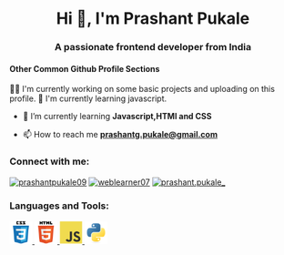<h1 align="center">Hi 👋, I'm Prashant Pukale</h1>
<h3 align="center">A passionate frontend developer from India</h3>

<h4> Other Common Github Profile Sections</h4>
👩‍💻 I'm currently working on some basic projects and uploading on this profile.
🧠 I'm currently learning javascript.

- 🌱 I’m currently learning **Javascript,HTMl and CSS**

- 📫 How to reach me **prashantg.pukale@gmail.com**

<h3 align="left">Connect with me:</h3>
<p align="left">
<a href="https://linkedin.com/in/prashantpukale09" target="blank"><img align="center" src="https://raw.githubusercontent.com/rahuldkjain/github-profile-readme-generator/master/src/images/icons/Social/linked-in-alt.svg" alt="prashantpukale09" height="30" width="40" /></a>
<a href="https://codesandbox.com/weblearner07" target="blank"><img align="center" src="https://raw.githubusercontent.com/rahuldkjain/github-profile-readme-generator/master/src/images/icons/Social/codesandbox.svg" alt="weblearner07" height="30" width="40" /></a>
<a href="https://instagram.com/prashant.pukale_" target="blank"><img align="center" src="https://raw.githubusercontent.com/rahuldkjain/github-profile-readme-generator/master/src/images/icons/Social/instagram.svg" alt="prashant.pukale_" height="30" width="40" /></a>
</p>

<h3 align="left">Languages and Tools:</h3>
<p align="left"> <a href="https://www.w3schools.com/css/" target="_blank" rel="noreferrer"> <img src="https://raw.githubusercontent.com/devicons/devicon/master/icons/css3/css3-original-wordmark.svg" alt="css3" width="40" height="40"/> </a> <a href="https://www.w3.org/html/" target="_blank" rel="noreferrer"> <img src="https://raw.githubusercontent.com/devicons/devicon/master/icons/html5/html5-original-wordmark.svg" alt="html5" width="40" height="40"/> </a> <a href="https://developer.mozilla.org/en-US/docs/Web/JavaScript" target="_blank" rel="noreferrer"> <img src="https://raw.githubusercontent.com/devicons/devicon/master/icons/javascript/javascript-original.svg" alt="javascript" width="40" height="40"/> </a> <a href="https://www.python.org" target="_blank" rel="noreferrer"> <img src="https://raw.githubusercontent.com/devicons/devicon/master/icons/python/python-original.svg" alt="python" width="40" height="40"/> </a> </p>

